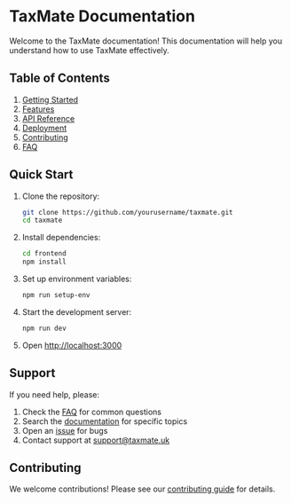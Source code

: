 # TaxMate Documentation

Welcome to the TaxMate documentation! This documentation will help you understand how to use TaxMate effectively.

## Table of Contents

1. [Getting Started](./getting-started.md)
2. [Features](./features.md)
3. [API Reference](./api/README.md)
4. [Deployment](./deployment.md)
5. [Contributing](./contributing.md)
6. [FAQ](./faq.md)

## Quick Start

1. Clone the repository:
   ```bash
   git clone https://github.com/yourusername/taxmate.git
   cd taxmate
   ```

2. Install dependencies:
   ```bash
   cd frontend
   npm install
   ```

3. Set up environment variables:
   ```bash
   npm run setup-env
   ```

4. Start the development server:
   ```bash
   npm run dev
   ```

5. Open [http://localhost:3000](http://localhost:3000)

## Support

If you need help, please:

1. Check the [FAQ](./faq.md) for common questions
2. Search the [documentation](./) for specific topics
3. Open an [issue](https://github.com/yourusername/taxmate/issues) for bugs
4. Contact support at support@taxmate.uk

## Contributing

We welcome contributions! Please see our [contributing guide](./contributing.md) for details. 